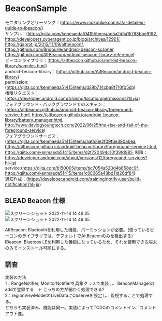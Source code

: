 # BeaconSample

モニタリングとリージング：(https://www.mokoblue.com/ja/a-detailed-guide-to-ibeacon/)<br>
サンプル：(https://qiita.com/kenmaeda51415/items/ac5a2d5a15783bbe9192, https://developers.cyberagent.co.jp/blog/archives/12901/, https://gaprot.jp/2015/11/09/altbeacon/, https://github.com/Bridouille/android-beacon-scanner, https://github.com/AltBeacon/android-beacon-library-reference)<br>
ビーコンライブラリ：(https://altbeacon.github.io/android-beacon-library/samples.html)<br>
android-beacon-library：(https://github.com/AltBeacon/android-beacon-library)<br>
permission:(https://qiita.com/kenmaeda51415/items/d28b714cba8f710fb5db)<br>
権限リクエスト：(https://developer.android.com/training/location/permissions?hl=ja)<br>
フォアグラウンド・バックグラウンドでのスキャン：(https://altbeacon.github.io/android-beacon-library/foreground-service.html, https://altbeacon.github.io/android-beacon-library/battery_manager.html, http://www.davidgyoungtech.com/2022/06/25/the-rise-and-fall-of-the-foreground-service)<br> 
フォアグラウンドサービス：(https://qiita.com/kenmaeda51415/items/aa0c6e2f09f6e390a0ea, https://altbeacon.github.io/android-beacon-library/foreground-service.html, https://qiita.com/kenmaeda51415/items/d2f720494c10f39fd985, 制限：https://developer.android.com/about/versions/12/foreground-services?hl=ja)<br>
service:(https://qiita.com/b150005/items/bc7054a520d4b858dc0f, https://qiita.com/kenmaeda51415/items/c80065a48bd11d26df84)<br>
通知作成：(https://developer.android.com/training/notify-user/build-notification?hl=ja)

## BLEAD Beacon 仕様
![スクリーンショット 2022-11-14 14 49 25](https://user-images.githubusercontent.com/96398365/201588351-3c8753c7-3811-492d-b93c-9f245508e9bb.png)
![スクリーンショット 2022-11-14 14 49 35](https://user-images.githubusercontent.com/96398365/201588664-a55b6d0f-4752-4558-835b-bd55be2e992f.png)
<br>

AltBeacon: Bluetoothを利用した機能、パーミッションが必要。(使っているビーコンのライブラリでは、デフォルトでAltBeaconのみを検出する)<br>
IBeacon: Bluetoos LEを利用した機能になっているため、それを使用できる端末のみでインストール可能にする。<br>

## 調査
実装の方法<br>
  1：RangeNotifier, MonitorNotifierを具象クラスで実装し、BeaconManagerのaddで登録する　← こっちの方が細かく処理できる?<br>
  2：regionViewModelのLiveDataにObserveを設定し、監視することで処理する。<br>
どちらも実装済み、機能は同一。実装によってTODOのコメントイン、コメントアウト要。
